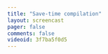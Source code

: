 ```yaml
---
title: "Save-time compilation"
layout: screencast 
pager: false
comments: false
videoid: 3f7ba5f0d5
---
```

